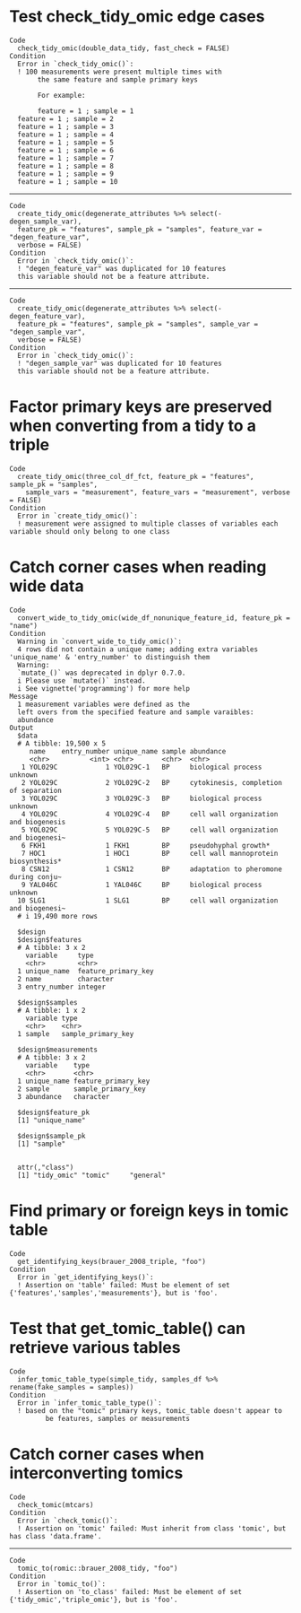 # Test check_tidy_omic edge cases

    Code
      check_tidy_omic(double_data_tidy, fast_check = FALSE)
    Condition
      Error in `check_tidy_omic()`:
      ! 100 measurements were present multiple times with
           the same feature and sample primary keys
      
           For example:
      
           feature = 1 ; sample = 1
      feature = 1 ; sample = 2
      feature = 1 ; sample = 3
      feature = 1 ; sample = 4
      feature = 1 ; sample = 5
      feature = 1 ; sample = 6
      feature = 1 ; sample = 7
      feature = 1 ; sample = 8
      feature = 1 ; sample = 9
      feature = 1 ; sample = 10

---

    Code
      create_tidy_omic(degenerate_attributes %>% select(-degen_sample_var),
      feature_pk = "features", sample_pk = "samples", feature_var = "degen_feature_var",
      verbose = FALSE)
    Condition
      Error in `check_tidy_omic()`:
      ! "degen_feature_var" was duplicated for 10 features
      this variable should not be a feature attribute. 

---

    Code
      create_tidy_omic(degenerate_attributes %>% select(-degen_feature_var),
      feature_pk = "features", sample_pk = "samples", sample_var = "degen_sample_var",
      verbose = FALSE)
    Condition
      Error in `check_tidy_omic()`:
      ! "degen_sample_var" was duplicated for 10 features
      this variable should not be a feature attribute. 

# Factor primary keys are preserved when converting from a tidy to a triple

    Code
      create_tidy_omic(three_col_df_fct, feature_pk = "features", sample_pk = "samples",
        sample_vars = "measurement", feature_vars = "measurement", verbose = FALSE)
    Condition
      Error in `create_tidy_omic()`:
      ! measurement were assigned to multiple classes of variables each variable should only belong to one class

# Catch corner cases when reading wide data

    Code
      convert_wide_to_tidy_omic(wide_df_nonunique_feature_id, feature_pk = "name")
    Condition
      Warning in `convert_wide_to_tidy_omic()`:
      4 rows did not contain a unique name; adding extra variables 'unique_name' & 'entry_number' to distinguish them
      Warning:
      `mutate_()` was deprecated in dplyr 0.7.0.
      i Please use `mutate()` instead.
      i See vignette('programming') for more help
    Message
      1 measurement variables were defined as the
      left overs from the specified feature and sample varaibles:
      abundance
    Output
      $data
      # A tibble: 19,500 x 5
         name    entry_number unique_name sample abundance                            
         <chr>          <int> <chr>       <chr>  <chr>                                
       1 YOL029C            1 YOL029C-1   BP     biological process unknown           
       2 YOL029C            2 YOL029C-2   BP     cytokinesis, completion of separation
       3 YOL029C            3 YOL029C-3   BP     biological process unknown           
       4 YOL029C            4 YOL029C-4   BP     cell wall organization and biogenesis
       5 YOL029C            5 YOL029C-5   BP     cell wall organization and biogenesi~
       6 FKH1               1 FKH1        BP     pseudohyphal growth*                 
       7 HOC1               1 HOC1        BP     cell wall mannoprotein biosynthesis* 
       8 CSN12              1 CSN12       BP     adaptation to pheromone during conju~
       9 YAL046C            1 YAL046C     BP     biological process unknown           
      10 SLG1               1 SLG1        BP     cell wall organization and biogenesi~
      # i 19,490 more rows
      
      $design
      $design$features
      # A tibble: 3 x 2
        variable     type               
        <chr>        <chr>              
      1 unique_name  feature_primary_key
      2 name         character          
      3 entry_number integer            
      
      $design$samples
      # A tibble: 1 x 2
        variable type              
        <chr>    <chr>             
      1 sample   sample_primary_key
      
      $design$measurements
      # A tibble: 3 x 2
        variable    type               
        <chr>       <chr>              
      1 unique_name feature_primary_key
      2 sample      sample_primary_key 
      3 abundance   character          
      
      $design$feature_pk
      [1] "unique_name"
      
      $design$sample_pk
      [1] "sample"
      
      
      attr(,"class")
      [1] "tidy_omic" "tomic"     "general"  

# Find primary or foreign keys in tomic table

    Code
      get_identifying_keys(brauer_2008_triple, "foo")
    Condition
      Error in `get_identifying_keys()`:
      ! Assertion on 'table' failed: Must be element of set {'features','samples','measurements'}, but is 'foo'.

# Test that get_tomic_table() can retrieve various tables

    Code
      infer_tomic_table_type(simple_tidy, samples_df %>% rename(fake_samples = samples))
    Condition
      Error in `infer_tomic_table_type()`:
      ! based on the "tomic" primary keys, tomic_table doesn't appear to
             be features, samples or measurements

# Catch corner cases when interconverting tomics

    Code
      check_tomic(mtcars)
    Condition
      Error in `check_tomic()`:
      ! Assertion on 'tomic' failed: Must inherit from class 'tomic', but has class 'data.frame'.

---

    Code
      tomic_to(romic::brauer_2008_tidy, "foo")
    Condition
      Error in `tomic_to()`:
      ! Assertion on 'to_class' failed: Must be element of set {'tidy_omic','triple_omic'}, but is 'foo'.


